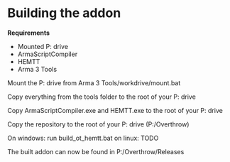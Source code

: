 # Building the addon

**Requirements**
* Mounted P: drive
* ArmaScriptCompiler
* HEMTT
* Arma 3 Tools

Mount the P: drive from Arma 3 Tools/workdrive/mount.bat

Copy everything from the tools folder to the root of your P: drive

Copy ArmaScriptCompiler.exe and HEMTT.exe to the root of your P: drive

Copy the repository to the root of your P: drive (P:/Overthrow)

On windows: run build_ot_hemtt.bat
on linux: TODO

The built addon can now be found in P:/Overthrow/Releases

